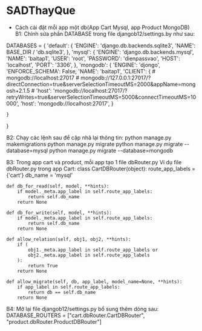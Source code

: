 # SADThayQue
- Cách cài đặt mỗi app một db(App Cart Mysql, app Product MongoDB)
B1: Chỉnh sửa phần DATABASE trong file djangob12/settings.by như sau:

DATABASES = {
    'default': {
        'ENGINE': 'django.db.backends.sqlite3',
        'NAME': BASE_DIR / 'db.sqlite3',
    },
    'mysql': {
         'ENGINE': 'django.db.backends.mysql',
        'NAME': 'baitap1',
        'USER': 'root',
        'PASSWORD': 'dienpassvao',
        'HOST': 'localhost',
        'PORT': '3306',
    },
    'mongodb': {
        'ENGINE': 'djongo',
        'ENFORCE_SCHEMA': False,
        'NAME': 'baitap1',
        'CLIENT': {
            # mongodb://localhost:27017
            # mongodb://127.0.0.1:27017/?directConnection=true&serverSelectionTimeoutMS=2000&appName=mongosh+2.1.5
            # 'host': 'mongodb://localhost:27017/?retryWrites=true&serverSelectionTimeoutMS=5000&connectTimeoutMS=10000',
            'host': 'mongodb://localhost:27017',
    }
        
    }
    
}

B2: Chạy các lệnh sau để cập nhâ lại thông tin: 
python manage.py makemigrations
python manage.py migrate
python manage.py migrate --database=mysql
python manage.py migrate --database=mongodb

B3: Trong app cart và product, mỗi app tạo 1 file dbRouter.py
Ví dụ file dbRouter.py trong app Cart:
class CartDBRouter(object):
    route_app_labels = {'cart'}
    db_name = 'mysql'

    def db_for_read(self, model, **hints):
        if model._meta.app_label in self.route_app_labels:
            return self.db_name
        return None

    def db_for_write(self, model, **hints):
        if model._meta.app_label in self.route_app_labels:
            return self.db_name
        return None

    def allow_relation(self, obj1, obj2, **hints):
        if (
            obj1._meta.app_label in self.route_app_labels or
            obj2._meta.app_label in self.route_app_labels
        ):
            return True
        return None

    def allow_migrate(self, db, app_label, model_name=None, **hints):
        if app_label in self.route_app_labels:
            return db == self.db_name
        return None
        
B4: Mở lại file djangob12/settings.py bổ sung thêm dòng sau:
DATABASE_ROUTERS = ["cart.dbRouter.CartDBRouter", "product.dbRouter.ProductDBRouter"]
